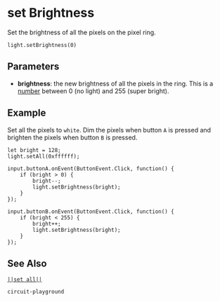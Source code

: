 # set Brightness

Set the brightness of all the pixels on the pixel ring.

```sig
light.setBrightness(0)
```

## Parameters

* **brightness**: the new brightness of all the pixels in the ring. This is a [number](/types/number) between 0 (no light) and 255 (super bright). 

## Example

Set all the pixels to `white`. Dim the pixels when button `A` is pressed and brighten the pixels when button `B` is pressed.

```blocks
let bright = 128;
light.setAll(0xffffff);

input.buttonA.onEvent(ButtonEvent.Click, function() {
    if (bright > 0) {
        bright--;
        light.setBrightness(bright);
    }
});

input.buttonB.onEvent(ButtonEvent.Click, function() {
    if (bright < 255) {
        bright++;
        light.setBrightness(bright);
    }
});
```

## See Also

[`||set all||`](/reference/light/set-all)

```package
circuit-playground
```